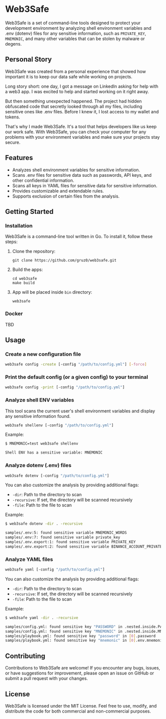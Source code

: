 # Web3Safe

Web3Safe is a set of command-line tools designed to protect your development
environment by analyzing shell environment variables and .env (dotenv) files
for any sensitive information, such as `PRIVATE_KEY`, `MNEMONIC`, and many
other variables that can be stolen by malware or degens.

## Personal Story

Web3Safe was created from a personal experience that showed how important it
is to keep our data safe while working on projects.

Long story short: one day, I got a message on LinkedIn asking for help with a
web3 app. I was excited to help and started working on it right away.

But then something unexpected happened. The project had hidden obfuscated code
that secretly looked through all my files, including sensitive ones like .env
files. Before I knew it, I lost access to my wallet and tokens.

That's why I made Web3Safe. It's a tool that helps developers like us keep our
work safe. With Web3Safe, you can check your computer for any problems with
your environment variables and make sure your projects stay secure.

## Features

- Analyzes shell environment variables for sensitive information.
- Scans .env files for sensitive data such as passwords, API keys, and other confidential information.
- Scans all keys in YAML files for sensitive data for sensitive information.
- Provides customizable and extendable rules.
- Supports exclusion of certain files from the analysis.

## Getting Started

### Installation

Web3Safe is a command-line tool written in Go. To install it, follow these steps:

1. Clone the repository:
   ```
   git clone https://github.com/gruz0/web3safe.git
   ```
2. Build the apps:
   ```
   cd web3safe
   make build
   ```

3. App will be placed inside `bin` directory:
   ```
   web3safe
   ```

### Docker

TBD

## Usage

### Create a new configuration file

```sh
web3safe config -create [-config "/path/to/config.yml"] [-force]
```

### Print the default config (or a given config) to your terminal

```sh
web3safe config -print [-config "/path/to/config.yml"]
```

### Analyze shell ENV variables

This tool scans the current user's shell environment variables and display any
sensitive information found.

```sh
web3safe shellenv [-config "/path/to/config.yml"]
```

Example:

```sh
$ MNEMONIC=test web3safe shellenv

Shell ENV has a sensitive variable: MNEMONIC
```

### Analyze dotenv (.env) files

```sh
web3safe dotenv [-config "/path/to/config.yml"]
```

You can also customize the analysis by providing additional flags:

- `-dir`: Path to the directory to scan
- `-recursive`: If set, the directory will be scanned recursively
- `-file`: Path to the file to scan

Example:

```sh
$ web3safe dotenv -dir . -recursive

samples/.env:5: found sensitive variable MNEMONIC_WORDS
samples/.env:7: found sensitive variable private_key
samples/.env.export:1: found sensitive variable PRIVATE_KEY
samples/.env.export:2: found sensitive variable BINANCE_ACCOUNT_PRIVATE_KEY
```

### Analyze YAML files

```sh
web3safe yaml [-config "/path/to/config.yml"]
```

You can also customize the analysis by providing additional flags:

- `-dir`: Path to the directory to scan
- `-recursive`: If set, the directory will be scanned recursively
- `-file`: Path to the file to scan

Example:

```sh
$ web3safe yaml -dir . -recursive

samples/config.yml: found sensitive key "PASSWORD" in .nested.inside.PASSWORD
samples/config.yml: found sensitive key "MNEMONIC" in .nested.inside.MNEMONIC
samples/playbook.yml: found sensitive key "password" in [0].password
samples/playbook.yml: found sensitive key "mnemonic" in [0].env.mnemonic
```

## Contributing

Contributions to Web3Safe are welcome! If you encounter any bugs, issues, or
have suggestions for improvement, please open an issue on GitHub or submit a
pull request with your changes.

## License

Web3Safe is licensed under the MIT License. Feel free to use, modify,
and distribute the code for both commercial and non-commercial purposes.
